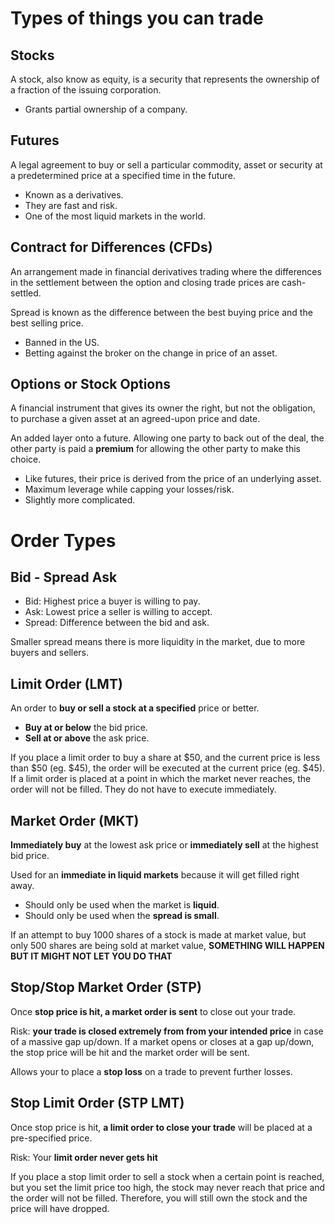 # Types of things you can trade


## Stocks

A stock, also know as equity, is a security that represents the ownership
of a fraction of the issuing corporation.

- Grants partial ownership of a company.


## Futures

A legal agreement to buy or sell a particular commodity, asset or security
at a predetermined price at a specified time in the future.

- Known as a derivatives.
- They are fast and risk.
- One of the most liquid markets in the world.


## Contract for Differences (CFDs)

An arrangement made in financial derivatives trading where the differences in 
the settlement between the option and closing trade prices are cash-settled.

Spread is known as the difference between the best buying price and the best 
selling price.

- Banned in the US.
- Betting against the broker on the change in price of an asset.


## Options or Stock Options

A financial instrument that gives its owner the right, but not the obligation,
to purchase a given asset at an agreed-upon price and date.

An added layer onto a future. Allowing one party to back out of the deal, the 
other party is paid a **premium** for allowing the other party to make this choice.

- Like futures, their price is derived from the price of an underlying asset.
- Maximum leverage while capping your losses/risk.
- Slightly more complicated.


# Order Types


## Bid - Spread Ask

- Bid: Highest price a buyer is willing to pay.
- Ask: Lowest price a seller is willing to accept.
- Spread: Difference between the bid and ask.

Smaller spread means there is more liquidity in the market, due to more 
buyers and sellers.


## Limit Order (LMT)

An order to **buy or sell a stock at a specified** price or better.

- **Buy at or below** the bid price.
- **Sell at or above** the ask price.

If you place a limit order to buy a share at $50, and the current price is 
less than $50 (eg. $45), the order will be executed at the current price (eg. $45).
If a limit order is placed at a point in which the market never reaches, the order
will not be filled. They do not have to execute immediately.


## Market Order (MKT)

**Immediately buy** at the lowest ask price or **immediately sell** at the highest 
bid price.

Used for an **immediate in liquid markets** because it will get filled right away.

- Should only be used when the market is **liquid**.
- Should only be used when the **spread is small**.

If an attempt to buy 1000 shares of a stock is made at market value, but only 500 
shares are being sold at market value, **SOMETHING WILL HAPPEN BUT IT MIGHT NOT 
LET YOU DO THAT**


## Stop/Stop Market Order (STP)

Once **stop price is hit, a market order is sent** to close out your trade.

Risk: **your trade is closed extremely from from your intended price** in case 
of a massive gap up/down. If a market opens or closes at a gap up/down, the 
stop price will be hit and the market order will be sent.

Allows your to place a **stop loss** on a trade to prevent further losses.


## Stop Limit Order (STP LMT)

Once stop price is hit, **a limit order to close your trade** will be placed
at a pre-specified price.

Risk: Your **limit order never gets hit**

If you place a stop limit order to sell a stock when a certain point is reached,
but you set the limit price too high, the stock may never reach that price and
the order will not be filled. Therefore, you will still own the stock and the
price will have dropped.
